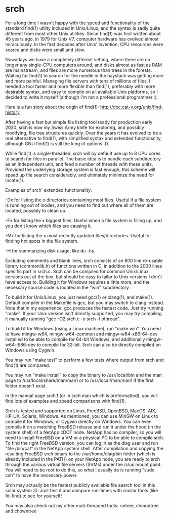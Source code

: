 # srch

For a long time I wasn't happy with the speed and functionality of the standard find(1) utility included in Unix/Linux, and the syntax is sadly quite different from most other Unix utilities.  Since find(1) was first written about 45 years ago, in 1979 for Unix V7, computer hardware has evolved almost miraculously.  In the first decades after Unix' invention, CPU resources were scarce and disks were small and slow.

Nowadays we have a completely different setting, where there are no longer any single-CPU computers around, and disks almost as fast as RAM are mainstream, and files are more numerous than trees in the forests. Waiting for find(1) to search for the needle in the haystack was getting more and more painful.  Managing file servers with tens of millions of files, I needed a tool faster and more flexible than find(1), preferably with more desirable syntax, and easy to compile on all available Unix platforms, so I decided to write it myself (although I'm not a professional programmer :).

Here is a fun story about the origin of find(1): http://doc.cat-v.org/unix/find-history

After having a fast but simple file listing tool ready for production early 2020, srch is now my Swiss Army knife for exploring, and possibly modifying, file tree structures quickly. Over the years it has evolved to be a real alternative to find(1), with simplified syntax and extended functionality, although GNU find(1) is still the king of options :D.

While  find(1)  is  single-threaded, srch will by default use up to 8 CPU cores to search for files in parallel.  The basic idea is to handle each subdirectory as an independent unit, and feed a number of threads with these units.  Provided the underlying storage system is fast enough, this scheme will speed up file search considerably, and ultimately minimize the need for locate(1).

Examples of srch' extended functionality:

-Dx for listing the x directories containing most files.  Useful if a file system is running out of inodes, and you need to find out where all of them are located, possibly to clean up.

-Fx for listing the x biggest files.  Useful when a file system is filling up, and you don't know which files are causing it.

-Mx for listing the x most recently updated files/directories.  Useful for finding hot spots in the file system.

-H for summarizing disk usage, like du -hs.

Excluding comments and blank lines, srch consists of an 800 line re-usable library (commonlib.h) of functions written in C, in addition to the 2000 lines specific part in srch.c.  Srch can be compiled for common Unix/Linux versions out of the box, but should be easy to tailor to Unix versions I don't have access to.  Building it for Windows requires a little more, and the necessary source code is located in the "win" subdirectory.  

To build it for Unix/Linux, you just need gcc(1) or clang(1), and make(1).  Default compiler in the Makefile is gcc, but you may switch to clang instead.  Note that in my experience, gcc produces the fastest code.  Just try running "make".  If your Unix version isn't directly supported, you may try compiling it manually running "gcc -O2 srch.c -o srch -l pthread".

To build it for Windows (using a Linux machine), run "make win".  You need to have mingw-w64, mingw-w64-common and mingw-w64-x86-64-dev installed to be able to compile for 64-bit Windows, and additionally mingw-w64-i686-dev to compile for 32-bit.  Srch can also be directly compiled on Windows using Cygwin.

You may run "make test" to perform a few tests where output from srch and find(1) are compared.

You may run "make install" to copy the binary to /usr/local/bin and the man page to /usr/local/share/man/man1 or to /usr/local/man/man1 if the first folder doesn't exist.

In the manual page srch.1 (or in srch.man which is preformatted), you will find lots of examples and speed comparisons with find(1).

Srch is tested and supported on Linux, FreeBSD, OpenBSD, MacOS, AIX, HP-UX, Solaris, Windows.  As mentioned, you can use MinGW on Linux to compile it for Windows, or Cygwin directly on Windows.  You can even compile it on a matching FreeBSD release and run it under the hood (in the system shell) of a NetApp cDOT node.  NetApp has no compiler, so you will need to install FreeBSD on a VM or a physical PC to be able to compile srch. To find the right FreeBSD version, you can log in as the diag user and run "file /bin/cat" in the NetApp system shell. After compilation and copying the resulting FreeBSD srch binary to the /var/home/diag/bin folder (which is already included in the PATH) on your NetApp node, you are ready to srch through the various virtual file servers (SVMs) under the /clus mount point.  You will need to be root to do this, so what I usually do is running "sudo csh" to have the necessary power.

Srch may actually be the fastest publicly available file search tool in this solar system :D. Just test it and compare run-times with similar tools (like fd-find) to see for yourself!

You may also check out my other muti-threaded tools: rmtree, chmodtree and chowntree
